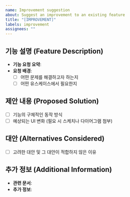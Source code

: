 ```yaml
---
name: Improvement suggestion
about: Suggest an improvement to an existing feature
title: "[IMPROVEMENT]"
labels: improvement
assignees: ""
---
```


## 기능 설명 (Feature Description)

- **기능 요청 요약**:
- **요청 배경**:
  - [ ] 어떤 문제를 해결하고자 하는지
  - [ ] 어떤 유스케이스에서 필요한지

## 제안 내용 (Proposed Solution)

- [ ] 기능의 구체적인 동작 방식
- [ ] 예상되는 UI 변화 (필요 시 스케치나 다이어그램 첨부)

## 대안 (Alternatives Considered)

- [ ] 고려한 대안 및 그 대안이 적합하지 않은 이유

## 추가 정보 (Additional Information)

- **관련 문서**:
- **추가 정보**:
